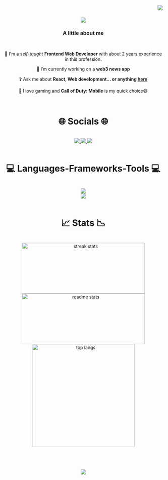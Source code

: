 <img align="right" src="https://visitor-badge.laobi.icu/badge?page_id=lawrenceokim.lawrenceokim" />

<h1 align="center">
    <img src="https://readme-typing-svg.herokuapp.com/?font=Righteous&size=35&center=true&vCenter=true&width=500&height=70&duration=4000&lines=Hi+There+👋;+I'm+a+Web+Developer!;" />
</h1>

<h3 align="center">A little about me</h3>

<br/>

<div align="center">

🚀 I'm a *self-taught* **Frontend Web Developer** with about 2 years experience in this profession.

<!--🌱 I'm currently learning **react.js**-->
  
🔭 I’m currently working on a **web3 news app**

❓ Ask me about **React, Web development... or anything [here](https://github.com/lawrenceokim/lawrenceokim/issues)**

<!--📸 Aside software development i would pick **videography** -->

 💬 I love gaming and **Call of Duty: Mobile** is my quick choice😅
 </div>
 <br/>

<div align="center">
<h1 align="center">🌐 Socials 🌐</h1>
<br/>
<div align="center"> 
  <a href="mailto:lawrence4okim@gmail.com" target="_blank">
    <img src="https://img.shields.io/badge/Gmail-333333?style=for-the-badge&logo=gmail&logoColor=red" />
  </a>
  <a href="https://linkedin.com/in/lawrenceokim" target="_blank">
    <img src="https://img.shields.io/badge/LinkedIn-0077B5?style=for-the-badge&logo=linkedin&logoColor=white" />
  </a>
  <a href="https://github.com/lawrenceokim" target="_blank">
     <img src="https://img.shields.io/badge/Portfolio-FF5722?style=for-the-badge&logo=todoist&logoColor=white" /> <!-- sqlite, safari, google-chrome are other good icon options -->
  </a>
</div>
</div>
<br/>

<h1 align="center">💻 Languages-Frameworks-Tools 💻</h1>
<br/>
<div align="center">
    <img src="https://skillicons.dev/icons?i=react,bootstrap,html,css,vscode,github,figma,tailwind" /><br>
    <img src="https://skillicons.dev/icons?i=git,javascript,photoshop,illustrator,redux" />
</div>

<br/>

<!--
snake eating my contributon animation.

<hr/>
<div align="center">
  <h2>🐍 My Contributions 🐍</h2>
  <br>
  <img alt="snake eating my contributions" src="https://raw.githubusercontent.com/salesp07/salesp07/output/github-contribution-grid-snake.svg" />
  
  <br/><br/><br/>
</div> -->

<h1 align="center">📈 Stats 📉</h1>
<br>
<div align=center>
  <img width=390 height=160 src="https://streak-stats.demolab.com/?user=lawrenceokim&count_private=true&theme=react&border_radius=10" alt="streak stats"/>
  <img width=390 height=160 src="https://github-readme-stats.vercel.app/api?username=lawrenceokim&count_private=true&show_icons=true&rank_icon=github&theme=react&border_radius=10" alt="readme stats" />
  <br/>
  <img width=325 align="center" src="https://github-readme-stats.vercel.app/api/top-langs/?username=lawrenceokim&langs_count=8&layout=compact&theme=react&border_radius=10&size_weight=0.5&count_weight=0.5&exclude_repo=github-readme-stats" alt="top langs" />
</div>

<br/><br/>

<h3 align="center">
    <img src="https://readme-typing-svg.herokuapp.com/?font=Righteous&size=25&center=true&vCenter=true&width=500&height=70&duration=4000&lines=Thanks+for+visiting!;+Message+me+via+E-mail!;I+would+be+happy+to+collab+😉">
</h3>

<br/>
